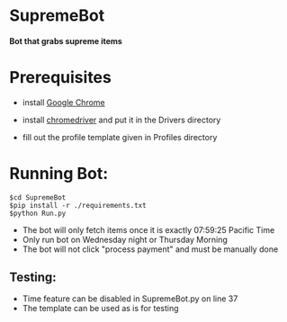 # SupremeBot
#### Bot that grabs supreme items

# Prerequisites

- install <a href="https://www.google.com/chrome/">Google Chrome</a>

- install <a href="https://chromedriver.chromium.org/downloads">chromedriver</a> and put it in the Drivers directory

- fill out the profile template given in Profiles directory

# Running Bot:

```
$cd SupremeBot
$pip install -r ./requirements.txt
$python Run.py
```

- The bot will only fetch items once it is exactly 07:59:25 Pacific Time
- Only run bot on Wednesday night or Thursday Morning
- The bot will not click "process payment" and must be manually done 

## Testing:

- Time feature can be disabled in SupremeBot.py on line 37
- The template can be used as is for testing
